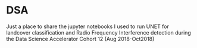 # DSA
Just a place to share the jupyter notebooks I used to run UNET for landcover classification and Radio Frequency Interference detection during the Data Science Accelerator Cohort 12 (Aug 2018-Oct2018)
